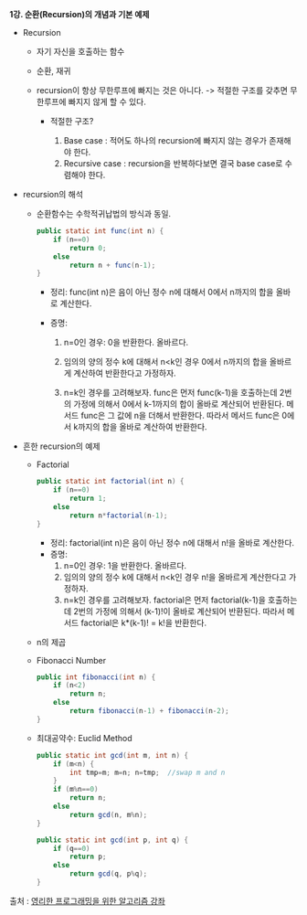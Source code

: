 <b>1강. 순환(Recursion)의 개념과 기본 예제</b>

- Recursion 
  - 자기 자신을 호출하는 함수

  - 순환, 재귀

  - recursion이 항상 무한루프에 빠지는 것은 아니다. -> 적절한 구조를 갖추면 무한루프에 빠지지 않게 할 수 있다.

    - 적절한 구조?

      1. Base case : 적어도 하나의 recursion에 빠지지 않는 경우가 존재해야 한다.
      2.  Recursive case : recursion을 반복하다보면 결국 base case로 수렴해야 한다.

      

- recursion의 해석

  - 순환함수는 수학적귀납법의 방식과 동일.

    ```java
    public static int func(int n) {
        if (n==0)
            return 0;
        else
            return n + func(n-1);
    }
    ```

    - 정리: func(int n)은 음이 아닌 정수 n에 대해서 0에서 n까지의 합을 올바로 계산한다.

    - 증명:

      1. n=0인 경우: 0을 반환한다. 올바르다.

      2. 임의의 양의 정수 k에 대해서 n<k인 경우 0에서 n까지의 합을 올바르게 계산하여 반환한다고 가정하자.

      3. n=k인 경우를 고려해보자. func은 먼저 func(k-1)을 호출하는데 2번의 가정에 의해서 0에서 k-1까지의 합이 올바로 계산되어 반환된다. 메서드 func은 그 값에 n을 더해서 반환한다. 따라서 메서드 func은 0에서 k까지의 합을 올바로 계산하여 반환한다.

         

- 흔한 recursion의 예제

  - Factorial

    ```java
    public static int factorial(int n) {
        if (n==0)
            return 1;
        else
            return n*factorial(n-1);
    }
    ```

    - 정리: factorial(int n)은 음이 아닌 정수 n에 대해서 n!을 올바로 계산한다.
    - 증명:
      1. n=0인 경우: 1을 반환한다. 올바르다.
      2. 임의의 양의 정수 k에 대해서 n<k인 경우 n!을 올바르게 계산한다고 가정하자.
      3. n=k인 경우를 고려해보자. factorial은 먼저 factorial(k-1)을 호출하는데 2번의 가정에 의해서 (k-1)!이 올바로 계산되어 반환된다. 따라서 메서드 factorial은 k*(k-1)! = k!을 반환한다.

  - n의 제곱

  - Fibonacci Number

    ```java
    public int fibonacci(int n) {
        if (n<2)
            return n;
        else
            return fibonacci(n-1) + fibonacci(n-2);
    }
    ```

  - 최대공약수: Euclid Method

    ```java
    public static int gcd(int m, int n) {
        if (m<n) {
            int tmp=m; m=n; n=tmp;	//swap m and n
        }
        if (m%n==0)
            return n;
        else
            return gcd(n, m%n);
    }
    ```

    ```java
    public static int gcd(int p, int q) {
        if (q==0)
            return p;
        else
            return gcd(q, p%q);
    }
    ```



출처 : [영리한 프로그래밍을 위한 알고리즘 강좌](https://www.inflearn.com/course/%EC%95%8C%EA%B3%A0%EB%A6%AC%EC%A6%98-%EA%B0%95%EC%A2%8C/)

